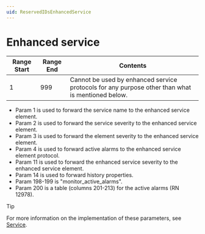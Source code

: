 ```yaml
---
uid: ReservedIDsEnhancedService
---
```


# Enhanced service

| Range Start | Range End | Contents                                                                                         |
|-------------|-----------|--------------------------------------------------------------------------------------------------|
| 1           | 999       | Cannot be used by enhanced service protocols for any purpose other than what is mentioned below. |

- Param 1 is used to forward the service name to the enhanced service element.
- Param 2 is used to forward the service severity to the enhanced service element.
- Param 3 is used to forward the element severity to the enhanced service element.
- Param 4 is used to forward active alarms to the enhanced service element protocol.
- Param 11 is used to forward the enhanced service severity to the enhanced service element.
- Param 14 is used to forward history properties.
- Param 198-199 is "monitor_active_alarms".
- Param 200 is a table (columns 201-213) for the active alarms (RN 12978).

> [!TIP]
> For more information on the implementation of these parameters, see [Service](xref:ConnectionsService).
